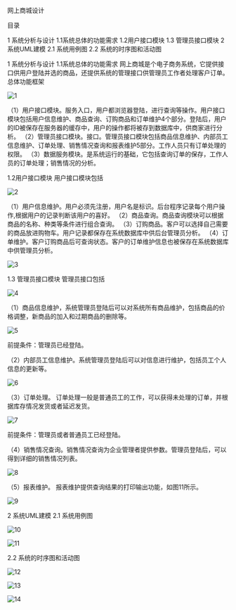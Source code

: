 网上商城设计



目录

1 系统分析与设计
1.1系统总体的功能需求
1.2用户接口模块
1.3 管理员接口模块
2 系统UML建模
2.1 系统用例图
2.2 系统的时序图和活动图

 
1 系统分析与设计
1.1系统总体的功能需求
网上商城是个电子商务系统，它提供接口供用户登陆并选的商品，还提供系统的管理接口供管理员工作者处理客户订单。
总体功能框架

![1](https://github.com/GongYanran/WebProject/blob/master/task4/1.png)

（1）用户接口模块。服务入口，用户都浏览器登陆，进行查询等操作。用户接口模块包括用户信息维护、商品查询、订购商品和订单维护4个部分。登陆后，用户的ID被保存在服务器的缓存中，用户的操作都将被存到数据库中，供商家进行分析。
（2）管理员接口模块。接口。管理员接口模块包括商品信息维护、内部员工信息维护、订单处理、销售情况查询和报表维护5部分。工作人员只有订单处理的权限。
（3）数据服务模块。是系统运行的基础，它包括查询订单的保存，工作人员的订单处理；销售情况的分析。



1.2用户接口模块
用户接口模块包括

![2](https://github.com/GongYanran/WebProject/blob/master/task4/2.png)

（1）用户信息维护。用户必须先注册，用户名是标识。后台程序记录每个用户操作,根据用户的记录判断该用户的喜好。
（2）商品查询。商品查询模块可以根据商品的名称、种类等条件进行组合查询。
（3）订购商品。客户可以选择自己需要的商品放进购物车。用户记录都保存在系统数据库中供后台管理员分析。
（4）订单维护。客户订购商品后可查询状态。客户的订单维护信息也被保存在系统数据库中供管理员分析。

![3](https://github.com/GongYanran/WebProject/blob/master/task4/3.png)

1.3 管理员接口模块
管理员接口包括

![4](https://github.com/GongYanran/WebProject/blob/master/task4/4.png)


（1）商品信息维护，系统管理员登陆后可以对系统所有商品维护，包括商品的价格调整，新商品的加入和过期商品的删除等。

![5](https://github.com/GongYanran/WebProject/blob/master/task4/5.png)


前提条件：管理员已经登陆。

（2）内部员工信息维护。系统管理员登陆后可以对信息进行维护，包括员工个人信息的更新等。


![6](https://github.com/GongYanran/WebProject/blob/master/task4/6.png)


（3）订单处理。
订单处理一般是普通员工的工作，可以获得未处理的订单，并根据库存情况发货或者延迟发货。

![7](https://github.com/GongYanran/WebProject/blob/master/task4/7.png)


前提条件：管理员或者普通员工已经登陆。

（4）销售情况查询。销售情况查询为企业管理者提供参数。管理员登陆后，可以得到详细的销售情况列表。

![8](https://github.com/GongYanran/WebProject/blob/master/task4/8.png)


（5）报表维护。
报表维护提供查询结果的打印输出功能，如图11所示。

![9](https://github.com/GongYanran/WebProject/blob/master/task4/9.png)


2 系统UML建模
2.1 系统用例图
  

![10](https://github.com/GongYanran/WebProject/blob/master/task4/10.png)


![11](https://github.com/GongYanran/WebProject/blob/master/task4/11.png)


2.2 系统的时序图和活动图

![12](https://github.com/GongYanran/WebProject/blob/master/task4/12.png)

![13](https://github.com/GongYanran/WebProject/blob/master/task4/13.png)

![14](https://github.com/GongYanran/WebProject/blob/master/task4/14.png)
